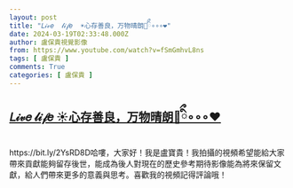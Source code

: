 ```yaml
---
layout: post
title: "𝐿𝒾𝓋𝑒  𝓁𝒾𝒻𝑒  ☀心存善良，万物晴朗🐑ིྀ∘∘∘❤︎"
date: 2024-03-19T02:33:48.000Z
author: 盧保貴視覺影像
from: https://www.youtube.com/watch?v=fSmGmhvL8ns
tags: [ 盧保貴 ]
comments: True
categories: [ 盧保貴 ]
---
```

<!--1710815628000-->
[𝐿𝒾𝓋𝑒  𝓁𝒾𝒻𝑒  ☀心存善良，万物晴朗🐑ིྀ∘∘∘❤︎](https://www.youtube.com/watch?v=fSmGmhvL8ns)
------

<div>
https://bit.ly/2YsRD8D哈嘍，大家好！我是盧寶貴！我拍攝的視頻希望能給大家帶來貢獻能夠留存後世，能成為後人對現在的歷史參考期待影像能為將來保留文獻，給人們帶來更多的意義與思考。喜歡我的視頻記得評論哦！
</div>
